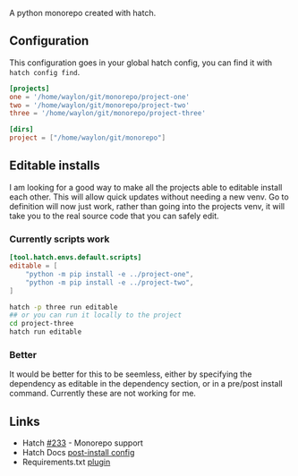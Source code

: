 A python monorepo created with hatch.


## Configuration

This configuration goes in your global hatch config, you can find it with
`hatch config find`.


``` toml
[projects]
one = '/home/waylon/git/monorepo/project-one'
two = '/home/waylon/git/monorepo/project-two'
three = '/home/waylon/git/monorepo/project-three'

[dirs]
project = ["/home/waylon/git/monorepo"]
```

## Editable installs

I am looking for a good way to make all the projects able to editable install
each other.  This will allow quick updates without needing a new venv. Go to
definition will now just work, rather than going into the projects venv, it
will take you to the real source code that you can safely edit.


### Currently scripts work


``` toml
[tool.hatch.envs.default.scripts]
editable = [
    "python -m pip install -e ../project-one",
    "python -m pip install -e ../project-two",
]
```

``` bash
hatch -p three run editable
## or you can run it locally to the project
cd project-three
hatch run editable
```

### Better

It would be better for this to be seemless, either by specifying the dependency
as editable in the dependency section, or in a pre/post install command.
Currently these are not working for me.

## Links

* Hatch [#233](https://github.com/pypa/hatch/issues/233) - Monorepo support
* Hatch Docs [post-install config](https://hatch.pypa.io/latest/config/environment/overview/#post-install)
* Requirements.txt [plugin](https://github.com/repo-helper/hatch-requirements-txt)

